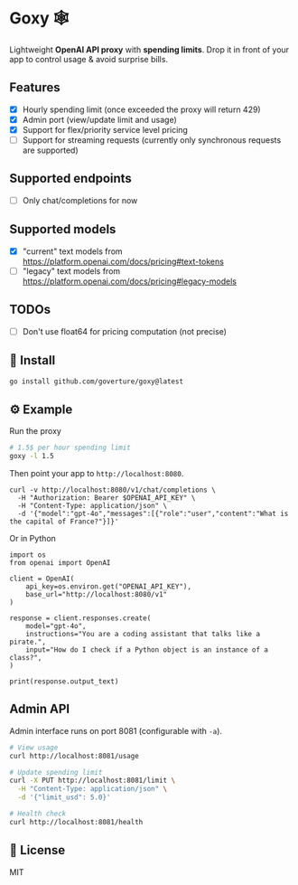 # Goxy 🕸️

Lightweight **OpenAI API proxy** with **spending limits**. Drop it in front of your app to control usage & avoid surprise bills.

## Features

- [x] Hourly spending limit (once exceeded the proxy will return 429)
- [x] Admin port (view/update limit and usage)
- [x] Support for flex/priority service level pricing
- [ ] Support for streaming requests (currently only synchronous requests are supported)

## Supported endpoints

- [ ] Only chat/completions for now

## Supported models

- [x] "current" text models from https://platform.openai.com/docs/pricing#text-tokens
- [ ] "legacy" text models from https://platform.openai.com/docs/pricing#legacy-models

## TODOs

- [ ] Don't use float64 for pricing computation (not precise)

## 🚀 Install

```bash
go install github.com/goverture/goxy@latest
```

## ⚙️ Example

Run the proxy

```bash
# 1.5$ per hour spending limit
goxy -l 1.5
```

Then point your app to `http://localhost:8080`.

```
curl -v http://localhost:8080/v1/chat/completions \
  -H "Authorization: Bearer $OPENAI_API_KEY" \
  -H "Content-Type: application/json" \
  -d '{"model":"gpt-4o","messages":[{"role":"user","content":"What is the capital of France?"}]}'
```

Or in Python

```
import os
from openai import OpenAI

client = OpenAI(
    api_key=os.environ.get("OPENAI_API_KEY"),
    base_url="http://localhost:8080/v1"
)

response = client.responses.create(
    model="gpt-4o",
    instructions="You are a coding assistant that talks like a pirate.",
    input="How do I check if a Python object is an instance of a class?",
)

print(response.output_text)
```

## Admin API

Admin interface runs on port 8081 (configurable with `-a`).

```bash
# View usage
curl http://localhost:8081/usage

# Update spending limit
curl -X PUT http://localhost:8081/limit \
  -H "Content-Type: application/json" \
  -d '{"limit_usd": 5.0}'

# Health check
curl http://localhost:8081/health
```

## 📜 License

MIT
